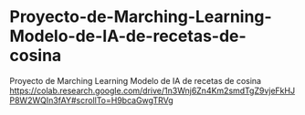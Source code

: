 # Proyecto-de-Marching-Learning-Modelo-de-IA-de-recetas-de-cosina
Proyecto de Marching Learning Modelo de IA de recetas de cosina
https://colab.research.google.com/drive/1n3Wnj6Zn4Km2smdTgZ9vjeFkHJP8W2WQIn3fAY#scrollTo=H9bcaGwgTRVg
